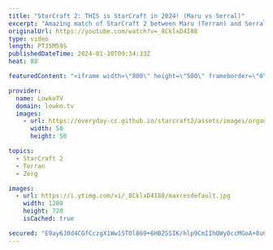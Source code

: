 ```yaml
---
title: "StarCraft 2: THIS is StarCraft in 2024! (Maru vs Serral)"
excerpt: "Amazing match of StarCraft 2 between Maru (Terran) and Serral (Zerg). It really doesn't get much better than these two playing against each other. What an amazing match of Terran versus Zerg. A late game war over the final resources on the map. Support my work: https://patreon.com/lowkotv  Lowko merch:"
originalUrl: https://youtube.com/watch?v=_8CklxD4I88
type: video
length: PT35M59S
publishedDateTime: 2024-01-30T09:34:33Z
heat: 88

featuredContent: "<iframe width=\"800\" height=\"500\" frameborder=\"0\" src=\"https://www.youtube.com/embed/_8CklxD4I88\" allow=\"accelerometer; autoplay; encrypted-media; gyroscope; picture-in-picture\" allowfullscreen></iframe>"

provider:
  name: LowkoTV
  domain: lowko.tv
  images:
    - url: https://everyday-cc.github.io/starcraft2/assets/images/organizations/lowko.tv-50x50.jpg
      width: 50
      height: 50

topics:
  - StarCraft 2
  - Terran
  - Zerg

images:
  - url: https://i.ytimg.com/vi/_8CklxD4I88/maxresdefault.jpg
    width: 1280
    height: 720
    isCached: true

secured: "E9ay6J0d4CGfCczgX1Ww15TOl869+6HBZSSIK/hlp9CmIIhQWy0ccMGoA+8uO1aIAURLKhM5jps1XBitY3/HGRB1jbJRWWr1XU6z5D8VqsKj1g0M55PhROmfAmFYALhPFS1mRWtV5afsedMH9ief8eK0TkE3TF1euXcZGP418+RSRroYprV0pVnmWZa/gI+Yg7GcVkcGQxok+VVSOqx/a0dQz3HQiLOXd8VVEBSw3etVzSoAyS+Fg37hRGv+4Ao/NaIfceVGzCrx5Uy/5OQScyl03vvRILJE11pn9/tSOgkFZvaeTyWlqdfuLWB2jQ7RaynOT9kGuHqdsX+QkqhECXlGOtnZ2ioqNTB0y/QojQ5QWCGO0G5jdCl82LyPkSJI5dcWt3K5Yo4r7ZEpKEGzFCB9J+dmsjyH5t27Aa00A3c=;sAQUcYgvbXthpm8ogEQk+Q=="
---
```


